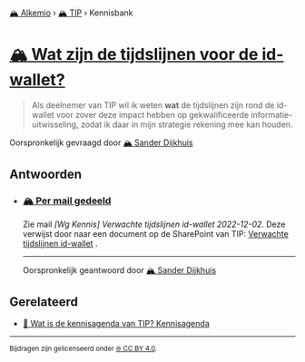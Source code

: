 [🏔️ Alkemio](https://welcome.alkem.io/) › [🏔️ TIP](https://alkem.io/tip/dashboard) › Kennisbank
# [🏔️ Wat zijn de tijdslijnen voor de id-wallet?](https://alkem.io/tip/collaboration/watzijndetijdslij-733)
>Als deelnemer van TIP wil ik weten __wat__ de tijdslijnen zijn rond de id-wallet voor zover deze impact hebben op gekwalificeerde informatie-uitwisseling, zodat ik daar in mijn strategie rekening mee kan houden.

Oorspronkelijk gevraagd door [🏔️ Sander Dijkhuis](https://alkem.io/user/sander-dijkhuis-3912)
## Antwoorden
- ### <a id="permailgedeeld-1040"></a> [🏔️ Per mail gedeeld](https://alkem.io/tip/collaboration/watzijndetijdslij-733/posts/permailgedeeld-1040)
  Zie mail *[Wg Kennis] Verwachte tijdslijnen id-wallet 2022-12-02*. Deze verwijst door naar een document op de SharePoint van TIP: [Verwachte tijdslijnen id-wallet](https://dedigicampus.sharepoint.com/:w:/r/sites/Missie3Overheidalssterkedatapartner/Gedeelde%20documenten/General/TIP/6.%20Werkgroep%20Kennis/Verwachte%20tijdslijnen%20id-wallet.docx?web=1) . 

  ***
  Oorspronkelijk geantwoord door [🏔️ Sander Dijkhuis](https://alkem.io/tip/collaboration/watzijndetijdslij-733/posts/permailgedeeld-1040)

## Gerelateerd
- [📌 Wat is de kennisagenda van TIP? Kennisagenda](watisdekennisagen-9941.md#kennisagenda-5711)
* * *
<small>Bijdragen zijn gelicenseerd onder [🌐 CC BY 4.0](https://creativecommons.org/licenses/by/4.0/deed.nl).</small>
